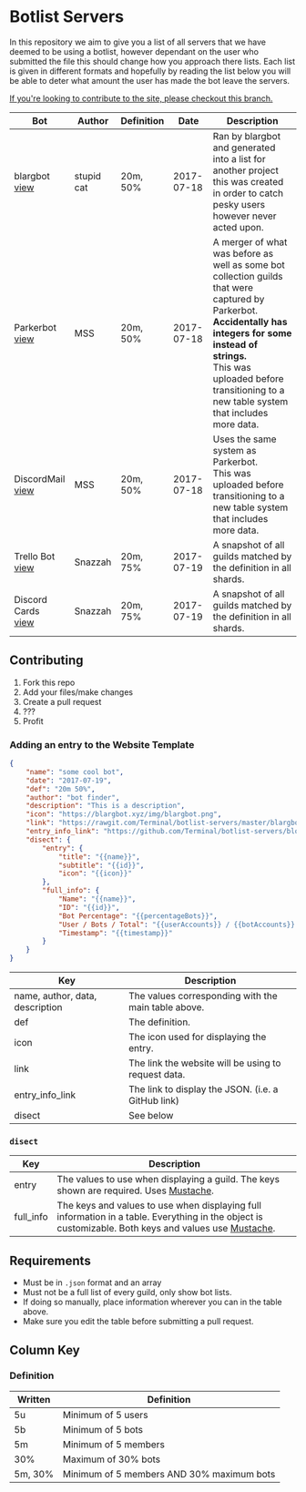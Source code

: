 # Botlist Servers

In this repository we aim to give you a list of all servers that we have deemed to be using a botlist, however dependant on the user who submitted the file this should change how you approach there lists. Each list is given in different formats and hopefully by reading the list below you will be able to deter what amount the user has made the bot leave the servers. 

[If you're looking to contribute to the site, please checkout this branch.](https://github.com/Terminal/botlist-servers/blob/gh-pages/README.md)

Bot | Author | Definition | Date | Description
--- | ------ | ---------- | ---- | -----------
blargbot<br>[view](blargbot.json) | stupid cat | 20m, 50% | 2017-07-18 | Ran by blargbot and generated into a list for another project this was created in order to catch pesky users however never acted upon.
Parkerbot<br>[view](parkerbot-legacy.json) | MSS | 20m, 50% | 2017-07-18 | A merger of what was before as well as some bot collection guilds that were captured by Parkerbot. **Accidentally has integers for some instead of strings.**<br>This was uploaded before transitioning to a new table system that includes more data.
DiscordMail<br>[view](discordmail-legacy.json) | MSS | 20m, 50% | 2017-07-18 | Uses the same system as Parkerbot.<br>This was uploaded before transitioning to a new table system that includes more data.
Trello Bot<br>[view](trellobot.json) | Snazzah | 20m, 75% | 2017-07-19 | A snapshot of all guilds matched by the definition in all shards.
Discord Cards<br>[view](discordcards.json) | Snazzah | 20m, 75% | 2017-07-19 | A snapshot of all guilds matched by the definition in all shards.

## Contributing

1. Fork this repo
2. Add your files/make changes
3. Create a pull request
4. ???  
5. Profit

### Adding an entry to the Website Template
```json
{
	"name": "some cool bot",
	"date": "2017-07-19",
	"def": "20m 50%",
	"author": "bot finder",
	"description": "This is a description",
	"icon": "https://blargbot.xyz/img/blargbot.png",
	"link": "https://rawgit.com/Terminal/botlist-servers/master/blargbot.json",
	"entry_info_link": "https://github.com/Terminal/botlist-servers/blob/master/blargbot.json",
	"disect": {
		"entry": {
			"title": "{{name}}",
			"subtitle": "{{id}}",
			"icon": "{{icon}}"
		},
		"full_info": {
			"Name": "{{name}}",
			"ID": "{{id}}",
			"Bot Percentage": "{{percentageBots}}",
			"User / Bots / Total": "{{userAccounts}} / {{botAccounts}} / {{totalMembers}}",
			"Timestamp": "{{timestamp}}"
		}
	}
}
```
| Key | Description |
|-----|-------------|
| name, author, data, description | The values corresponding with the main table above. |
| def | The definition. |
| icon | The icon used for displaying the entry. |
| link | The link the website will be using to request data. |
| entry_info_link | The link to display the JSON. (i.e. a GitHub link) |
| disect | See below |

### `disect`
| Key | Description |
|-----|-------------|
| entry | The values to use when displaying a guild. The keys shown are required. Uses [Mustache](https://github.com/janl/mustache.js). |
| full_info | The keys and values to use when displaying full information in a table. Everything in the object is customizable. Both keys and values use [Mustache](https://github.com/janl/mustache.js). |

## Requirements

- Must be in `.json` format and an array
- Must not be a full list of every guild, only show bot lists.
- If doing so manually, place information wherever you can in the table above.
- Make sure you edit the table before submitting a pull request.

## Column Key

### Definition

Written | Definition
------- | ----------
5u | Minimum of 5 users
5b | Minimum of 5 bots
5m | Minimum of 5 members
30% | Maximum of 30% bots
5m, 30% | Minimum of 5 members AND 30% maximum bots
